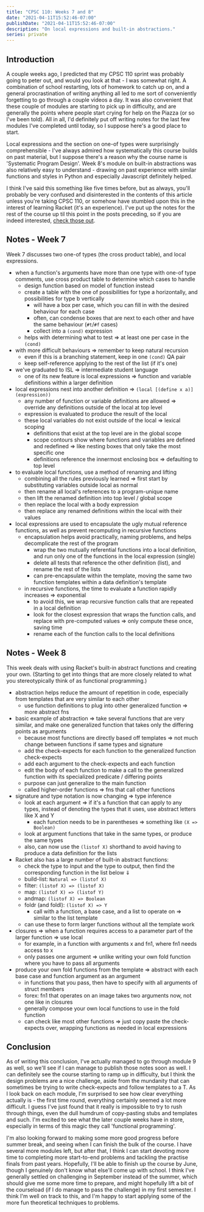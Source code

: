 ```yaml
---
title: "CPSC 110: Weeks 7 and 8"
date: "2021-04-11T15:52:46-07:00"
publishDate: "2021-04-11T15:52:46-07:00"
description: "On local expressions and built-in abstractions."
series: private
---
```


## Introduction

A couple weeks ago, I predicted that my CPSC 110 sprint was probably going to peter out, and would you look at that - I was somewhat right. A combination of school restarting, lots of homework to catch up on, and a general procrastination of writing anything all led to me sort of conveniently forgetting to go through a couple videos a day. It was also convenient that these couple of modules are starting to pick up in difficulty, and are generally the points where people start crying for help on the Piazza (or so I've been told). All in all, I'd definitely put off writing notes for the last few modules I've completed until today, so I suppose here's a good place to start.

Local expressions and the section on one-of types were surprisingly comprehensible - I've always admired how systematically this course builds on past material, but I suppose there's a reason why the course name is 'Systematic Program Design'. Week 8's module on built-in abstractions was also relatively easy to understand - drawing on past experience with similar functions and styles in Python and especially Javascript definitely helped.

I think I've said this something like five times before, but as always, you'll probably be very confused and disinterested in the contents of this article unless you're taking CPSC 110, or somehow have stumbled upon this in the interest of learning Racket (it's an experience). I've put up the notes for the rest of the course up til this point in the posts preceding, so if you are indeed interested, [check those out](https://kewbi.sh/blog/posts/).

## Notes - Week 7

Week 7 discusses two one-of types (the cross product table), and local expressions.

- when a function's arguments have more than one type with one-of type comments, use cross product table to determine which cases to handle
  - design function based on model of function instead
  - create a table with the one of possibilities for type a horizontally, and possibilities for type b vertically
    - will have a box per case, which you can fill in with the desired behaviour for each case
    - often, can condense boxes that are next to each other and have the same behaviour (`#t`/`#f` cases)
    - collect into a `(cond)` expression
  - helps with determining what to test => at least one per case in the `(cond)`
- with more difficult behaviours => remember to keep natural recursion
  - even if this is a branching statement, keep in one `(cond)` QA pair
  - keep self-reference applying to the rest of the list (if it's one)
- we've graduated to ISL => intermediate student language
  - one of its new feature is local expressions => function and variable definitions within a larger definition
- local expressions nest into another definition => `(local [(define x a)] (expression))`
  - any number of function or variable definitions are allowed => override any definitions outside of the local at top level
  - expression is evaluated to produce the result of the local
  - these local variables do not exist outside of the local => lexical scoping
    - definitions that exist at the top level are in the global scope
    - scope contours show where functions and variables are defined and redefined => like nesting boxes that only take the most specific one
    - definitions reference the innermost enclosing box => defaulting to top level
- to evaluate local functions, use a method of renaming and lifting
  - combining all the rules previously learned => first start by substituting variables outside local as normal
  - then rename all local's references to a program-unique name
  - then lift the renamed definition into top level / global scope
  - then replace the local with a body expression
  - then replace any renamed definitions within the local with their values
- local expressions are used to encapsulate the ugly mutual reference functions, as well as prevent recomputing in recursive functions
  - encapsulation helps avoid practically, naming problems, and helps decomplicate the rest of the program
    - wrap the two mutually referential functions into a local definition, and run only one of the functions in the local expression (single)
    - delete all tests that reference the other definition (list), and rename the rest of the lists
    - can pre-encapsulate within the template, moving the same two function templates within a data definition's template
  - in recursive functions, the time to evaluate a function rapidly increases => exponential
    - to avoid this, we wrap recursive function calls that are repeated in a local definition
    - look for the closest expression that wraps the function calls, and replace with pre-computed values => only compute these once, saving time
    - rename each of the function calls to the local definitions

## Notes - Week 8

This week deals with using Racket's built-in abstract functions and creating your own. (Starting to get into things that are more closely related to what you stereotypically think of as functional programming.)

- abstraction helps reduce the amount of repetition in code, especially from templates that are very similar to each other
  - use function definitions to plug into other generalized function => more abstract fns
- basic example of abstraction => take several functions that are very similar, and make one generalized function that takes only the differing points as arguments
  - because most functions are directly based off templates => not much change between functions if same types and signature
  - add the check-expects for each function to the generalized function check-expects
  - add each argument to the check-expects and each function
  - edit the body of each function to make a call to the generalized function with its specialized predicate / differing points
  - purpose can just generalize to the main function
  - called higher-order functions => fns that call other functions
- signature and type notation is now changing => type inference
  - look at each argument => if it's a function that can apply to any types, instead of denoting the types that it uses, use abstract letters like X and Y
    - each function needs to be in parentheses => something like `(X => Boolean)`
  - look at argument functions that take in the same types, or produce the same types
  - also, can now use the `(listof X)` shorthand to avoid having to produce a data definition for the lists
- Racket also has a large number of built-in abstract functions:
  - check the type to input and the type to output, then find the corresponding function in the list below ⇓
  - build-list: `Natural => (listof X)`
  - filter: `(listof X) => (listof X)`
  - map: `(listof X) => (listof Y)`
  - andmap: `(listof X) => Boolean`
  - foldr (and foldl): `(listof X) => Y`
    - call with a function, a base case, and a list to operate on => similar to the list template
  - can use these to form larger functions without all the template work
- closures => when a function requires access to a parameter part of the larger function => use local
  - for example, in a function with arguments x and fn1, where fn1 needs access to x
  - only passes one argument => unlike writing your own fold function where you have to pass all arguments
- produce your own fold functions from the template => abstract with each base case and function argument as an argument
  - in functions that you pass, then have to specify with all arguments of struct members
  - forex: fn1 that operates on an image takes two arguments now, not one like in closures
  - generally compose your own local functions to use in the fold function
  - can check like most other functions => just copy paste the check-expects over, wrapping functions as needed in local expressions

## Conclusion

As of writing this conclusion, I've actually managed to go through module 9 as well, so we'll see if I can manage to publish those notes soon as well. I can definitely see the course starting to ramp up in difficulty, but I think the design problems are a nice challenge, aside from the mundanity that can sometimes be trying to write check-expects and follow templates to a T. As I look back on each module, I'm surprised to see how clear everything actually is - the first time round, everything certainly seemed a lot more difficult. I guess I've just found that it really is impossible to try to rush through things, even the dull humdrum of copy-pasting stubs and templates and such. I'm excited to see what the later couple weeks have in store, especially in terms of this magic they call 'functional programming'.

I'm also looking forward to making some more good progress before summer break, and seeing when I can finish the bulk of the course. I have several more modules left, but after that, I think I can start devoting more time to completing more start-to-end problems and tackling the practise finals from past years. Hopefully, I'll be able to finish up the course by June, though I genuinely don't know what else'll come up with school. I think I've generally settled on challenging in September instead of the summer, which should give me some more time to prepare, and might hopefully lift a bit of the courseload (if I do manage to pass the challenge) in my first semester. I think I'm well on track to this, and I'm happy to start applying some of the more fun theoretical techniques to problems.
